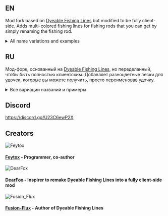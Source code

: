 ## EN

Mod fork based on [Dyeable Fishing Lines](https://modrinth.com/mod/dyeable-fishing-lines) but modified to be fully client-side.
Adds multi-colored fishing lines for fishing rods that you can get by simply renaming the fishing rod.

<details>
   <summary>All name variations and examples </summary>

<details> 
  <summary>Flags</summary>

| Name        | Screenshot                           |
|-------------|--------------------------------------|
| lesbian     | ![](https://i.imgur.com/6UH7ra1.png) |
| nonbinary   | ![](https://i.imgur.com/XVyymGo.png) |
| intersex    | ![](https://i.imgur.com/sfPCn5c.png) |
| demisexual  | ![](https://i.imgur.com/OMBBve2.png) |
| trans       | ![](https://i.imgur.com/woQibeX.png) |
| mlm         | ![](https://i.imgur.com/pOmnQrT.png) |
| gay         | ![](https://i.imgur.com/TO1Ou3r.png) |
| proud       | ![](https://i.imgur.com/TO1Ou3r.png) |
| agender     | ![](https://i.imgur.com/IzEQkrF.png) |
| plural      | ![](https://i.imgur.com/n9lktQ9.png) |
| genderfluid | ![](https://i.imgur.com/KZE9jtA.png) |
| aroace      | ![](https://i.imgur.com/Obwzr0s.png) |
| aro         | ![](https://i.imgur.com/5wKFzEZ.png) |
| ace         | ![](https://i.imgur.com/SAk9AJx.png) |
| asexual     | ![](https://i.imgur.com/Pzf2MjU.png) |
| pan         | ![](https://i.imgur.com/nFRCXdE.png) |
| poly        | ![](https://i.imgur.com/4WIkEoY.png) |
| genderqueer | ![](https://i.imgur.com/WRJX321.png) |
| disability  | ![](https://i.imgur.com/CBXmRpY.png) |
| demigirl    | ![](https://i.imgur.com/N6RB7wv.png) |
| bigender    | ![](https://i.imgur.com/TkXYwUz.png) |
| demiboy     | ![](https://i.imgur.com/Dl1JLAP.png) |
| bi          | ![](https://i.imgur.com/AD50qjZ.png) |

</details>

<details> 
  <summary>Special</summary>

| Name      | Screenshot                           |
|-----------|--------------------------------------|
| amongus   | ![](https://i.imgur.com/7bU144B.png) |
| sus       | ![](https://i.imgur.com/7bU144B.png) |
| pineapple | ![](https://i.imgur.com/SweCTTR.png) |
| flux      | ![](https://i.imgur.com/cdQO3U2.png) |
| invis     | ![](https://i.imgur.com/aAkdIjm.png) |

</details>

<details> 
  <summary>Color</summary>

| Name                              | Screenshot                           |
|-----------------------------------|--------------------------------------|
| #xxxxxx (any hex of 6 characters) | ![](https://i.imgur.com/kCqUqcS.png) |
| blue                              | ![](https://i.imgur.com/lNS5SfU.png) |
| cyan                              | ![](https://i.imgur.com/RsPap4R.png) |
| gray                              | ![](https://i.imgur.com/0I8nVAM.png) |
| green                             | ![](https://i.imgur.com/SF3kW0i.png) |
| light_blue                        | ![](https://i.imgur.com/gQi2hhR.png) |
| lime                              | ![](https://i.imgur.com/H4bdT4r.png) |
| magenta                           | ![](https://i.imgur.com/Inxqpao.png) |
| orange                            | ![](https://i.imgur.com/6r5sOxw.png) |
| pink                              | ![](https://i.imgur.com/9K1O5Dh.png) |
| purple                            | ![](https://i.imgur.com/Oay1HVq.png) |
| red                               | ![](https://i.imgur.com/u7pK9Ja.png) |
| white                             | ![](https://i.imgur.com/q3wQQjP.png) |
| yellow                            | ![](https://i.imgur.com/exRdeyl.png) |


</details>

</details>


## RU

Мод-форк, основанный на [Dyeable Fishing Lines](https://modrinth.com/mod/dyeable-fishing-lines), но переделанный, чтобы быть полностью клиентским.
Добавляет разноцветные лески для удочек, которые вы можете получить, просто переименовав удочку.

<details> 
  <summary>Все вариации названий и примеры </summary>

<details> 
  <summary>Флаги </summary>

| Имя         | Скриншот                             |
|-------------|--------------------------------------|
| lesbian     | ![](https://i.imgur.com/6UH7ra1.png) |
| nonbinary   | ![](https://i.imgur.com/XVyymGo.png) |
| intersex    | ![](https://i.imgur.com/sfPCn5c.png) |
| demisexual  | ![](https://i.imgur.com/OMBBve2.png) |
| trans       | ![](https://i.imgur.com/woQibeX.png) |
| mlm         | ![](https://i.imgur.com/pOmnQrT.png) |
| gay         | ![](https://i.imgur.com/TO1Ou3r.png) |
| proud       | ![](https://i.imgur.com/TO1Ou3r.png) |
| agender     | ![](https://i.imgur.com/IzEQkrF.png) |
| plural      | ![](https://i.imgur.com/n9lktQ9.png) |
| genderfluid | ![](https://i.imgur.com/KZE9jtA.png) |
| aroace      | ![](https://i.imgur.com/Obwzr0s.png) |
| aro         | ![](https://i.imgur.com/5wKFzEZ.png) |
| ace         | ![](https://i.imgur.com/SAk9AJx.png) |
| asexual     | ![](https://i.imgur.com/Pzf2MjU.png) |
| pan         | ![](https://i.imgur.com/nFRCXdE.png) |
| poly        | ![](https://i.imgur.com/4WIkEoY.png) |
| genderqueer | ![](https://i.imgur.com/WRJX321.png) |
| disability  | ![](https://i.imgur.com/CBXmRpY.png) |
| demigirl    | ![](https://i.imgur.com/N6RB7wv.png) |
| bigender    | ![](https://i.imgur.com/TkXYwUz.png) |
| demiboy     | ![](https://i.imgur.com/Dl1JLAP.png) |
| bi          | ![](https://i.imgur.com/AD50qjZ.png) |

</details>

<details> 
  <summary>Специальное</summary>

| Имя       | Скриншот                             |
|-----------|--------------------------------------|
| amongus   | ![](https://i.imgur.com/7bU144B.png) |
| sus       | ![](https://i.imgur.com/7bU144B.png) |
| pineapple | ![](https://i.imgur.com/SweCTTR.png) |
| flux      | ![](https://i.imgur.com/cdQO3U2.png) |
| invis     | ![](https://i.imgur.com/aAkdIjm.png) |

</details>

<details> 
  <summary>Цвета</summary>

| Имя                               | Скриншот                             |
|-----------------------------------|--------------------------------------|
| #xxxxxx (любой hex из 6 символов) | ![](https://i.imgur.com/kCqUqcS.png) |
| blue                              | ![](https://i.imgur.com/lNS5SfU.png) |
| cyan                              | ![](https://i.imgur.com/RsPap4R.png) |
| gray                              | ![](https://i.imgur.com/0I8nVAM.png) |
| green                             | ![](https://i.imgur.com/SF3kW0i.png) |
| light_blue                        | ![](https://i.imgur.com/gQi2hhR.png) |
| lime                              | ![](https://i.imgur.com/H4bdT4r.png) |
| magenta                           | ![](https://i.imgur.com/Inxqpao.png) |
| orange                            | ![](https://i.imgur.com/6r5sOxw.png) |
| pink                              | ![](https://i.imgur.com/9K1O5Dh.png) |
| purple                            | ![](https://i.imgur.com/Oay1HVq.png) |
| red                               | ![](https://i.imgur.com/u7pK9Ja.png) |
| white                             | ![](https://i.imgur.com/q3wQQjP.png) |
| yellow                            | ![](https://i.imgur.com/exRdeyl.png) |


</details>

</details>

## Discord
https://discord.gg/U23C6ewP2X

## Creators

![Feytox](https://visage.surgeplay.com/bust/128/09196327-ac27-43f4-8f47-87859b8423be)
#### [Feytox](https://github.com/feytox) - Programmer, co-author
![DearFox](https://visage.surgeplay.com/bust/128/cdb909c2-499f-409c-8723-27c5b6effc20)
#### [DearFox](https://github.com/DearFox) - Inspirer to remake Dyeable Fishing Lines into a fully client-side mod
![Fusion_Flux](https://visage.surgeplay.com/bust/128/2ab781e4-a128-4913-83c4-6b587dd47103)
#### [Fusion-Flux](https://github.com/Fusion-Flux) - Author of Dyeable Fishing Lines
